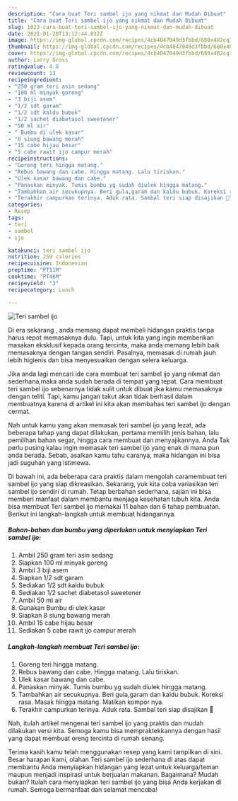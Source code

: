 ```yaml
---
description: "Cara buat Teri sambel ijo yang nikmat dan Mudah Dibuat"
title: "Cara buat Teri sambel ijo yang nikmat dan Mudah Dibuat"
slug: 1023-cara-buat-teri-sambel-ijo-yang-nikmat-dan-mudah-dibuat
date: 2021-01-20T13:12:44.832Z
image: https://img-global.cpcdn.com/recipes/4cb4047049d3fbbd/680x482cq70/teri-sambel-ijo-foto-resep-utama.jpg
thumbnail: https://img-global.cpcdn.com/recipes/4cb4047049d3fbbd/680x482cq70/teri-sambel-ijo-foto-resep-utama.jpg
cover: https://img-global.cpcdn.com/recipes/4cb4047049d3fbbd/680x482cq70/teri-sambel-ijo-foto-resep-utama.jpg
author: Larry Gross
ratingvalue: 4.8
reviewcount: 13
recipeingredient:
- "250 gram teri asin sedang"
- "100 ml minyak goreng"
- "3 biji asem"
- "1/2 sdt garam"
- "1/2 sdt kaldu bubuk"
- "1/2 sachet diabetasol sweetener"
- "50 ml air"
- " Bumbu di ulek kasar"
- "8 siung bawang merah"
- "15 cabe hijau besar"
- "5 cabe rawit ijo campur merah"
recipeinstructions:
- "Goreng teri hingga matang."
- "Rebus bawang dan cabe. Hingga matang. Lalu tiriskan."
- "Ulek kasar bawang dan cabe."
- "Panaskan minyak. Tumis bumbu yg sudah diulek hingga matang."
- "Tambahkan air secukupnya. Beri gula,garam dan kaldu bubuk. Koreksi rasa. Masak hingga matang. Matikan kompor nya."
- "Terakhir campurkan terinya. Aduk rata. Sambal teri siap disajikan 💃"
categories:
- Resep
tags:
- teri
- sambel
- ijo

katakunci: teri sambel ijo 
nutrition: 259 calories
recipecuisine: Indonesian
preptime: "PT11M"
cooktime: "PT46M"
recipeyield: "3"
recipecategory: Lunch

---
```



![Teri sambel ijo](https://img-global.cpcdn.com/recipes/4cb4047049d3fbbd/680x482cq70/teri-sambel-ijo-foto-resep-utama.jpg)

Di era  sekarang , anda memang dapat membeli hidangan praktis tanpa harus repot memasaknya dulu. Tapi, untuk kita yang ingin memberikan masakan eksklusif kepada orang tercinta, maka anda memang lebih baik memasaknya dengan tangan sendiri. Pasalnya, memasak di rumah jauh lebih higienis dan bisa menyesuaikan dengan selera keluarga.

Jika anda lagi mencari ide cara membuat teri sambel ijo yang nikmat dan sederhana,maka anda sudah berada di tempat yang tepat. Cara membuat teri sambel ijo  sebenarnya tidak sulit untuk dibuat jika kamu memasaknya dengan teliti. Tapi, kamu jangan takut akan tidak berhasil dalam membuatnya 
karena di artikel ini kita akan membahas teri sambel ijo dengan cermat.  



Nah untuk kamu yang akan memasak teri sambel ijo yang lezat, ada beberapa tahap yang dapat dilakukan, pertama memilih jenis bahan, lalu pemilihan bahan segar, hingga cara membuat dan menyajikannya. Anda Tak perlu pusing kalau ingin memasak teri sambel ijo yang enak di mana pun anda berada. Sebab, asalkan kamu  tahu caranya, maka hidangan ini bisa jadi suguhan yang istimewa.

Di bawah ini, ada beberapa cara praktis  dalam mengolah caramembuat teri sambel ijo yang siap dikreasikan. Sekarang, yuk kita coba variasikan teri sambel ijo sendiri di rumah. Tetap berbahan sederhana, sajian ini bisa memberi manfaat dalam membantu menjaga kesehatan tubuh kita. Anda bisa membuat Teri sambel ijo memakai 11 bahan dan 6 tahap pembuatan. Berikut ini langkah-langkah untuk membuat hidangannya.

<!--inarticleads1-->

##### Bahan-bahan dan bumbu yang diperlukan untuk menyiapkan Teri sambel ijo:

1. Ambil 250 gram teri asin sedang
1. Siapkan 100 ml minyak goreng
1. Ambil 3 biji asem
1. Siapkan 1/2 sdt garam
1. Sediakan 1/2 sdt kaldu bubuk
1. Sediakan 1/2 sachet diabetasol sweetener
1. Ambil 50 ml air
1. Gunakan  Bumbu di ulek kasar
1. Siapkan 8 siung bawang merah
1. Ambil 15 cabe hijau besar
1. Sediakan 5 cabe rawit ijo campur merah




<!--inarticleads2-->

##### Langkah-langkah membuat Teri sambel ijo:

1. Goreng teri hingga matang.
1. Rebus bawang dan cabe. Hingga matang. Lalu tiriskan.
1. Ulek kasar bawang dan cabe.
1. Panaskan minyak. Tumis bumbu yg sudah diulek hingga matang.
1. Tambahkan air secukupnya. Beri gula,garam dan kaldu bubuk. Koreksi rasa. Masak hingga matang. Matikan kompor nya.
1. Terakhir campurkan terinya. Aduk rata. Sambal teri siap disajikan 💃




Nah, itulah artikel mengenai  teri sambel ijo  yang praktis dan mudah dilakukan versi kita. Semoga kamu bisa mempraktekkannya dengan hasil yang dapat membuat oreng tercinta di rumah senang. 

Terima kasih kamu telah menggunakan resep yang kami tampilkan di sini. Besar harapan kami, olahan  Teri sambel ijo sederhana di atas dapat membantu Anda menyiapkan hidangan yang lezat untuk keluarga/teman maupun menjadi inspirasi untuk berjualan makanan. Bagaimana? Mudah bukan? Itulah cara menyiapkan teri sambel ijo yang bisa Anda kerjakan di rumah. Semoga bermanfaat dan selamat mencoba!

